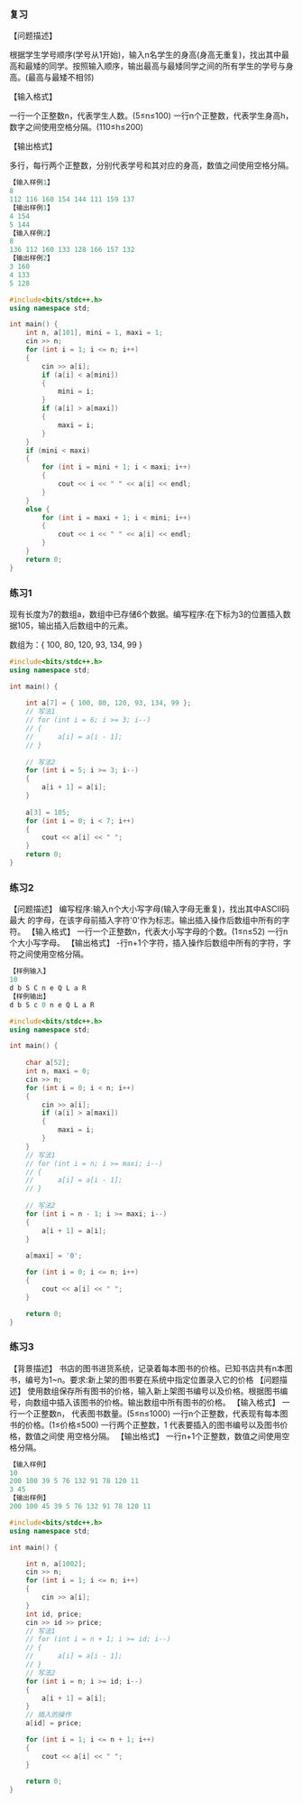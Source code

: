 ### 复习

【问题描述】

根据学生学号顺序(学号从1开始)，输入n名学生的身高(身高无重复)，找出其中最高和最矮的同学。按照输入顺序，输出最高与最矮同学之间的所有学生的学号与身高。(最高与最矮不相邻)

【输入格式】

一行一个正整数n，代表学生人数。(5≤n≤100)
一行n个正整数，代表学生身高h，数字之间使用空格分隔。(110≤h≤200)

【输出格式】

多行，每行两个正整数，分别代表学号和其对应的身高，数值之间使用空格分隔。

```C++
【输入样例1】
8
112 116 160 154 144 111 159 137
【输出样例1】
4 154
5 144
【输入样例2】
8
136 112 160 133 128 166 157 132
【输出样例2】
3 160
4 133
5 128
```

```C++
#include<bits/stdc++.h>
using namespace std;

int main() {
	int n, a[101], mini = 1, maxi = 1;
	cin >> n;
	for (int i = 1; i <= n; i++)
	{
		cin >> a[i];
		if (a[i] < a[mini])
		{
			mini = i;
		}
		if (a[i] > a[maxi])
		{
			maxi = i;
		}
	}
	if (mini < maxi)
	{
		for (int i = mini + 1; i < maxi; i++)
		{
			cout << i << " " << a[i] << endl;
		}
	}
	else {
		for (int i = maxi + 1; i < mini; i++)
		{
			cout << i << " " << a[i] << endl;
		}
	}
	return 0;
}
```





### 练习1

现有长度为7的数组a，数组中已存储6个数据。编写程序:在下标为3的位置插入数据105，输出插入后数组中的元素。

数组为：{ 100, 80, 120, 93, 134, 99 }

```C++
#include<bits/stdc++.h>
using namespace std;

int main() {
	
	int a[7] = { 100, 80, 120, 93, 134, 99 };
    // 写法1
	// for (int i = 6; i >= 3; i--)
	// {
	//  	a[i] = a[i - 1];
	// }
    
    // 写法2
    for (int i = 5; i >= 3; i--)
    {
        a[i + 1] = a[i];
    }
    
	a[3] = 105;
	for (int i = 0; i < 7; i++)
	{
		cout << a[i] << " ";
	}
	return 0;
}


```





### 练习2

【问题描述】
编写程序:输入n个大小写字母(输入字母无重复)，找出其中ASCII码最大
的字母，在该字母前插入字符'0'作为标志。输出插入操作后数组中所有的字符。
【输入格式】
一行一个正整数n，代表大小写字母的个数。(1≤n≤52)
一行n个大小写字母。
【输出格式】
-行n+1个字符，插入操作后数组中所有的字符，字符之间使用空格分隔。

``` C++
【样例输入】
10
d b S C n e Q L a R
【样例输出】
d b S c 0 n e Q L a R
```

```C++
#include<bits/stdc++.h>
using namespace std;

int main() {
	
	char a[52];
	int n, maxi = 0;
	cin >> n;
	for (int i = 0; i < n; i++)
	{
		cin >> a[i];
		if (a[i] > a[maxi])
		{
			maxi = i;
		}
	}
	// 写法1
	// for (int i = n; i >= maxi; i--)
	// {
	//  	a[i] = a[i - 1];
	// }
    
    // 写法2
    for	(int i = n - 1; i >= maxi; i--)
    {
        a[i + 1] = a[i];
    }
    
	a[maxi] = '0';

	for (int i = 0; i <= n; i++)
	{
		cout << a[i] << " ";
	}

	return 0;
}
```



### 练习3

【背景描述】
书店的图书进货系统，记录着每本图书的价格。已知书店共有n本图书，编号为1~n。要求:新上架的图书要在系统中指定位置录入它的价格
【问题描述】
使用数组保存所有图书的价格，输入新上架图书编号以及价格。根据图书编号，向数组中插入该图书的价格。输出数组中所有图书的价格。
【输入格式】
一行一个正整数n，
代表图书数量。(5≤n≤1000)
一行n个正整数，代表现有每本图书的价格。(1≤价格≤500)
一行两个正整数，1
代表要插入的图书编号以及图书价格，数值之间使
用空格分隔。
【输出格式】
一行n+1个正整数，数值之间使用空格分隔。

``` C++
【输入样例】
10
200 100 39 5 76 132 91 78 120 11
3 45
【输出样例】
200 100 45 39 5 76 132 91 78 120 11
```

```C++
#include<bits/stdc++.h>
using namespace std;

int main() {

	int n, a[1002];
	cin >> n;
	for (int i = 1; i <= n; i++)
	{
		cin >> a[i];
	}
	int id, price;
	cin >> id >> price;
	// 写法1
	// for (int i = n + 1; i >= id; i--)
	// {
	//  	a[i] = a[i - 1];
	// }
	// 写法2
	for (int i = n; i >= id; i--)
	{
		a[i + 1] = a[i];
	}
	// 插入的操作
	a[id] = price;

	for (int i = 1; i <= n + 1; i++)
	{
		cout << a[i] << " ";
	}
    
	return 0;
}
```

